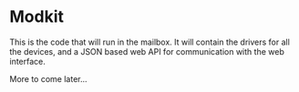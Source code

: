# Modkit
This is the code that will run in the mailbox. It will contain the drivers for all the devices, and a JSON based web API for communication with the web interface.

More to come later...